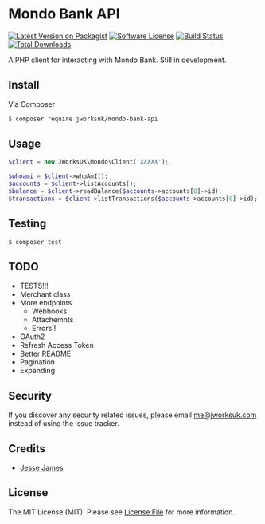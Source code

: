 # Mondo Bank API

[![Latest Version on Packagist][ico-version]][link-packagist]
[![Software License][ico-license]](LICENSE.md)
[![Build Status][ico-travis]][link-travis]
[![Total Downloads][ico-downloads]][link-downloads]

A PHP client for interacting with Mondo Bank. Still in development.

## Install

Via Composer

``` bash
$ composer require jworksuk/mondo-bank-api
```

## Usage

``` php
$client = new JWorksUK\Mondo\Client('XXXXX');

$whoami = $client->whoAmI();
$accounts = $client->listAccounts();
$balance = $client->readBalance($accounts->accounts[0]->id);
$transactions = $client->listTransactions($accounts->accounts[0]->id);


```

## Testing

``` bash
$ composer test
```

## TODO

 - TESTS!!!
 - Merchant class
 - More endpoints
   - Webhooks
   - Attachemnts
   - Errors!!
 - OAuth2
 - Refresh Access Token
 - Better README
 - Pagination
 - Expanding

## Security

If you discover any security related issues, please email me@jworksuk.com instead of using the issue tracker.

## Credits

- [Jesse James][link-author]

## License

The MIT License (MIT). Please see [License File](LICENSE.md) for more information.

[ico-version]: https://img.shields.io/packagist/v/jworksuk/mondo-bank-api.svg?style=flat-square
[ico-license]: https://img.shields.io/badge/license-MIT-brightgreen.svg?style=flat-square
[ico-travis]: https://img.shields.io/travis/jworksuk/mondo-bank-api-php/master.svg?style=flat-square
[ico-downloads]: https://img.shields.io/packagist/dt/jworksuk/mondo-bank-api-php.svg?style=flat-square

[link-packagist]: https://packagist.org/packages/jworksuk/mondo-bank-api
[link-travis]: https://travis-ci.org/jworksuk/mondo-bank-api-php
[link-downloads]: https://packagist.org/packages/jworksuk/mondo-bank-api
[link-author]: https://github.com/jworksuk
[link-contributors]: ../../contributors
